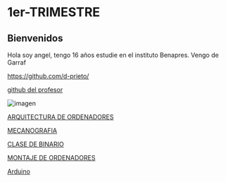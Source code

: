 # 1er-TRIMESTRE


## Bienvenidos

Hola soy angel, tengo 16 años estudie en el instituto Benapres.
Vengo de Garraf 

https://github.com/d-prieto/ 


 [github del profesor](https://github.com/d-prieto/)


![imagen](https://user-images.githubusercontent.com/90753298/136015664-5976938d-93e6-4ed2-adb6-075fc59184e8.png)

 
  
[ARQUITECTURA DE ORDENADORES](https://github.com/ANGEY33/1er-TRIMESTRE/blob/main/arquitectura%20de%20ordenadores.md)


[MECANOGRAFIA](https://github.com/ANGEY33/1er-TRIMESTRE/blob/main/mecanografia.md)

[CLASE DE BINARIO](https://github.com/ANGEY33/1er-TRIMESTRE/blob/main/arquitectura%20de%20ordenadores.md#clase-de-binario)

[MONTAJE DE ORDENADORES](https://github.com/ANGEY33/1er-TRIMESTRE/blob/main/Montaje%20de%20ordenadores.md)

[Arduino](https://github.com/ANGEY33/1er-TRIMESTRE/blob/main/Arduino)
